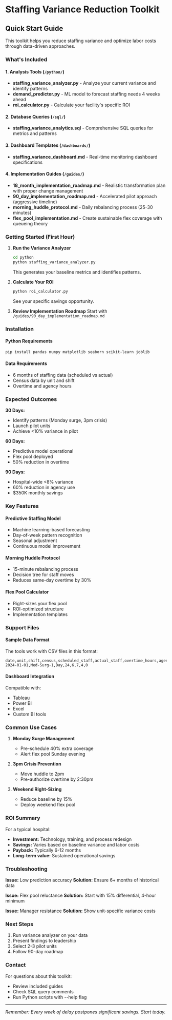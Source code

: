 # Staffing Variance Reduction Toolkit

## Quick Start Guide

This toolkit helps you reduce staffing variance and optimize labor costs through data-driven approaches.

### What's Included

#### 1. Analysis Tools (`/python/`)
- **staffing_variance_analyzer.py** - Analyze your current variance and identify patterns
- **demand_predictor.py** - ML model to forecast staffing needs 4 weeks ahead
- **roi_calculator.py** - Calculate your facility's specific ROI

#### 2. Database Queries (`/sql/`)
- **staffing_variance_analytics.sql** - Comprehensive SQL queries for metrics and patterns

#### 3. Dashboard Templates (`/dashboards/`)
- **staffing_variance_dashboard.md** - Real-time monitoring dashboard specifications

#### 4. Implementation Guides (`/guides/`)
- **18_month_implementation_roadmap.md** - Realistic transformation plan with proper change management
- **90_day_implementation_roadmap.md** - Accelerated pilot approach (aggressive timeline)
- **morning_huddle_protocol.md** - Daily rebalancing process (25-30 minutes)
- **flex_pool_implementation.md** - Create sustainable flex coverage with queueing theory

### Getting Started (First Hour)

1. **Run the Variance Analyzer**
   ```bash
   cd python
   python staffing_variance_analyzer.py
   ```
   This generates your baseline metrics and identifies patterns.

2. **Calculate Your ROI**
   ```bash
   python roi_calculator.py
   ```
   See your specific savings opportunity.

3. **Review Implementation Roadmap**
   Start with `/guides/90_day_implementation_roadmap.md`

### Installation

#### Python Requirements
```bash
pip install pandas numpy matplotlib seaborn scikit-learn joblib
```

#### Data Requirements
- 6 months of staffing data (scheduled vs actual)
- Census data by unit and shift
- Overtime and agency hours

### Expected Outcomes

**30 Days:**
- Identify patterns (Monday surge, 3pm crisis)
- Launch pilot units
- Achieve <10% variance in pilot

**60 Days:**
- Predictive model operational
- Flex pool deployed
- 50% reduction in overtime

**90 Days:**
- Hospital-wide <8% variance
- 60% reduction in agency use
- $350K monthly savings

### Key Features

#### Predictive Staffing Model
- Machine learning-based forecasting
- Day-of-week pattern recognition
- Seasonal adjustment
- Continuous model improvement

#### Morning Huddle Protocol
- 15-minute rebalancing process
- Decision tree for staff moves
- Reduces same-day overtime by 30%

#### Flex Pool Calculator
- Right-sizes your flex pool
- ROI-optimized structure
- Implementation templates

### Support Files

#### Sample Data Format
The tools work with CSV files in this format:
```csv
date,unit,shift,census,scheduled_staff,actual_staff,overtime_hours,agency_hours
2024-01-01,Med-Surg-1,Day,24,6,7,4,0
```

#### Dashboard Integration
Compatible with:
- Tableau
- Power BI
- Excel
- Custom BI tools

### Common Use Cases

1. **Monday Surge Management**
   - Pre-schedule 40% extra coverage
   - Alert flex pool Sunday evening

2. **3pm Crisis Prevention**
   - Move huddle to 2pm
   - Pre-authorize overtime by 2:30pm

3. **Weekend Right-Sizing**
   - Reduce baseline by 15%
   - Deploy weekend flex pool

### ROI Summary

For a typical hospital:
- **Investment:** Technology, training, and process redesign
- **Savings:** Varies based on baseline variance and labor costs
- **Payback:** Typically 6-12 months
- **Long-term value:** Sustained operational savings

### Troubleshooting

**Issue:** Low prediction accuracy
**Solution:** Ensure 6+ months of historical data

**Issue:** Flex pool reluctance
**Solution:** Start with 15% differential, 4-hour minimum

**Issue:** Manager resistance
**Solution:** Show unit-specific variance costs

### Next Steps

1. Run variance analyzer on your data
2. Present findings to leadership
3. Select 2-3 pilot units
4. Follow 90-day roadmap

### Contact

For questions about this toolkit:
- Review included guides
- Check SQL query comments
- Run Python scripts with --help flag

---

*Remember: Every week of delay postpones significant savings. Start today.*